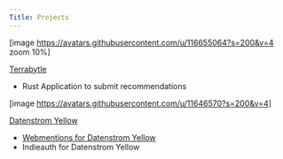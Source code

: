```yaml
---
Title: Projects
---
```


[image https://avatars.githubusercontent.com/u/116655064?s=200&v=4 zoom 10%]

[Terrabytle](https://github.com/orgs/terrabyte-tech/repositories) 

* Rust Application to submit recommendations

[image https://avatars.githubusercontent.com/u/11646570?s=200&v=4]

[Datenstrom Yellow](https://github.com/datenstrom/yellow)

* [Webmentions for Datenstrom Yellow](https://github.com/pmoralesgarcia/yellow-webmention)
* Indieauth for Datenstrom Yellow

